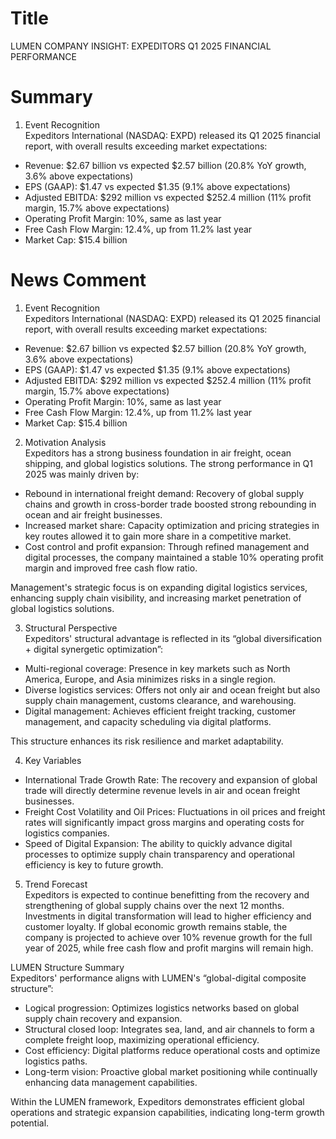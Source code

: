 # Title
LUMEN COMPANY INSIGHT: EXPEDITORS Q1 2025 FINANCIAL PERFORMANCE

# Summary
1. Event Recognition  
Expeditors International (NASDAQ: EXPD) released its Q1 2025 financial report, with overall results exceeding market expectations:  
- Revenue: $2.67 billion vs expected $2.57 billion (20.8% YoY growth, 3.6% above expectations)  
- EPS (GAAP): $1.47 vs expected $1.35 (9.1% above expectations)  
- Adjusted EBITDA: $292 million vs expected $252.4 million (11% profit margin, 15.7% above expectations)  
- Operating Profit Margin: 10%, same as last year  
- Free Cash Flow Margin: 12.4%, up from 11.2% last year  
- Market Cap: $15.4 billion  

# News Comment
1. Event Recognition  
Expeditors International (NASDAQ: EXPD) released its Q1 2025 financial report, with overall results exceeding market expectations:  
- Revenue: $2.67 billion vs expected $2.57 billion (20.8% YoY growth, 3.6% above expectations)  
- EPS (GAAP): $1.47 vs expected $1.35 (9.1% above expectations)  
- Adjusted EBITDA: $292 million vs expected $252.4 million (11% profit margin, 15.7% above expectations)  
- Operating Profit Margin: 10%, same as last year  
- Free Cash Flow Margin: 12.4%, up from 11.2% last year  
- Market Cap: $15.4 billion  

2. Motivation Analysis  
Expeditors has a strong business foundation in air freight, ocean shipping, and global logistics solutions. The strong performance in Q1 2025 was mainly driven by:  
- Rebound in international freight demand: Recovery of global supply chains and growth in cross-border trade boosted strong rebounding in ocean and air freight businesses.  
- Increased market share: Capacity optimization and pricing strategies in key routes allowed it to gain more share in a competitive market.  
- Cost control and profit expansion: Through refined management and digital processes, the company maintained a stable 10% operating profit margin and improved free cash flow ratio.  

Management's strategic focus is on expanding digital logistics services, enhancing supply chain visibility, and increasing market penetration of global logistics solutions.  

3. Structural Perspective  
Expeditors' structural advantage is reflected in its “global diversification + digital synergetic optimization”:  
- Multi-regional coverage: Presence in key markets such as North America, Europe, and Asia minimizes risks in a single region.  
- Diverse logistics services: Offers not only air and ocean freight but also supply chain management, customs clearance, and warehousing.  
- Digital management: Achieves efficient freight tracking, customer management, and capacity scheduling via digital platforms.  

This structure enhances its risk resilience and market adaptability.  

4. Key Variables  
- International Trade Growth Rate: The recovery and expansion of global trade will directly determine revenue levels in air and ocean freight businesses.  
- Freight Cost Volatility and Oil Prices: Fluctuations in oil prices and freight rates will significantly impact gross margins and operating costs for logistics companies.  
- Speed of Digital Expansion: The ability to quickly advance digital processes to optimize supply chain transparency and operational efficiency is key to future growth.  

5. Trend Forecast  
Expeditors is expected to continue benefitting from the recovery and strengthening of global supply chains over the next 12 months. Investments in digital transformation will lead to higher efficiency and customer loyalty. If global economic growth remains stable, the company is projected to achieve over 10% revenue growth for the full year of 2025, while free cash flow and profit margins will remain high.  

LUMEN Structure Summary  
Expeditors' performance aligns with LUMEN's “global-digital composite structure”:  
- Logical progression: Optimizes logistics networks based on global supply chain recovery and expansion.  
- Structural closed loop: Integrates sea, land, and air channels to form a complete freight loop, maximizing operational efficiency.  
- Cost efficiency: Digital platforms reduce operational costs and optimize logistics paths.  
- Long-term vision: Proactive global market positioning while continually enhancing data management capabilities.  

Within the LUMEN framework, Expeditors demonstrates efficient global operations and strategic expansion capabilities, indicating long-term growth potential.
